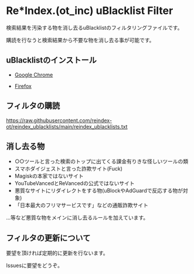 # Re*Index.(ot_inc) uBlacklist Filter
検索結果を汚染する物を消し去るuBlacklistのフィルタリングファイルです。

購読を行なうと検索結果から不要な物を消し去る事が可能です。
## uBlacklistのインストール
- [Google Chrome](https://chrome.google.com/webstore/detail/ublacklist/pncfbmialoiaghdehhbnbhkkgmjanfhe?hl=ja)

- [Firefox](https://addons.mozilla.org/ja/firefox/addon/ublacklist/)
## フィルタの購読
https://raw.githubusercontent.com/reindex-ot/reindex_ublacklists/main/reindex_ublacklists.txt
## 消し去る物
- ○○ツールと言った検索のトップに出てくる課金有りきな怪しいツールの類
- スマホダイジェストと言った詐欺サイト(Fuck)
- Magiskの本家ではないサイト
- YouTubeVancedとReVancedの公式ではないサイト
- 悪質なサイトにリダイレクトをする物(uBlockやAdGuardで反応する物が対象)
- 「日本最大のフリマサービスです」などの通販詐欺サイト

...等など悪質な物をメインに消し去るルールを加えています。
## フィルタの更新について
要望を頂ければ定期的に更新を行ないます。

Issuesに要望をどうぞ。
